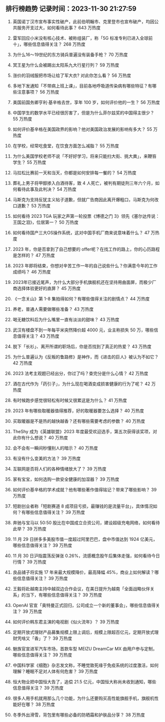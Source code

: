 
## 排行榜趋势 记录时间：2023-11-30 21:27:59
  
  1. 英国诺丁汉市宣布事实性破产，此前伯明翰市、克里登市也宣布破产，均因公共服务开支过大，如何看待此事？ 643 万热度
    
  2. 雷军回应小米没有核心技术、被称组装厂，称「5G 标准专利已进入全球前十」，哪些信息值得关注？ 268 万热度
    
  3. 为什么16～19世纪的东方骑兵普遍没有装备手枪？ 70 万热度
    
  4. 冥王星为什么会被踢出太阳系九大行星行列？ 59 万热度
    
  5. 涨价的羽绒服把市场让给了军大衣? 对此你怎么看？ 56 万热度
    
  6. 多地下发通知「不带病上班上课」，目前各地呼吸道传染病有哪些特征？有哪些注意事项？ 56 万热度
    
  7. 美国前国务卿亨利·基辛格去世，享年 100 岁，如何评价他的一生？ 56 万热度
    
  8. 中国学生的数学水平已经很厉害了，但是为什么菲尔兹奖的中国得主很少？ 55 万热度
    
  9. 如何评价基辛格在美国政界的影响？他对美国政治发展的影响有多大？ 55 万热度
    
  10. 在学校，经常吃食堂，在饮食方面怎么减脂？ 55 万热度
    
  11. 为什么美国学校老师不说「不好好学习，将来只能扫大街、挑大粪」，来鞭笞学生？ 55 万热度
    
  12. 马拉松比赛前一天和当天，你都是如何安排每一餐的？ 54 万热度
    
  13. 葬礼上男子将甲醇掺入白酒待客，致 4 人死亡，被判有期徒刑三年六个月，如何看待此事及此判决？ 54 万热度
    
  14. 马斯克为支持反犹主义帖子道歉，但就广告商因此离开爆粗口，马斯克为何改口道歉？ 53 万热度
    
  15. 如何看待 2023 TGA 玩家之声第一轮投票《博德之门 3》领先《塞尔达传说：王国之泪》，位居第一？ 50 万热度
    
  16. 如何看待国产三大OS操作系统，这对中国手机厂商来说意味着什么？ 47 万热度
    
  17. 2023 年，你是否拿到了自己想要的 offer呢？在找工作的路上，你的心历路程是怎样的？ 47 万热度
    
  18. 2023 年即将结束，你想对辛苦工作一年的自己说些什么？你满意今年的工作成绩吗？ 46 万热度
    
  19. 2023年已接近尾声，为什么大部分手机旗舰机还在坚持用曲面屏，而极少厂商选择体验更好的直屏？ 45 万热度
    
  20. 《一念关山》第 1-8 集拍得如何？有哪些值得关注的剧情点？ 44 万热度
    
  21. 养老，普通人需要做哪些准备？ 43 万热度
    
  22. 喝无糖饮料后为什么嘴里一直有淡淡的甜味？ 43 万热度
    
  23. 武汉有楼盘不到一年每平米突然降价超 4000 元，业主称损失 50 万，哪些信息值得关注？ 43 万热度
    
  24. 脱下「长衫」、离开所谓的职场后，你是否找到了真正的热爱？ 43 万热度
    
  25. 为什么普遍认为《反叛的鲁路修》是神作，而《进击的巨人》被认为不如它？ 42 万热度
    
  26. 2023 法考主观题已经出分，你过了吗？查完分是什么心情？ 42 万热度
    
  27. 酒在古代作为「药引子」，为什么现在喝酒变成损害健康的行为了呢？ 42 万热度
    
  28. 有时候跑步感觉很轻松有时候又很累这是为什么？ 41 万热度
    
  29. 2023 年有哪些取暖器值得推荐，好的取暖器要怎么选择？ 40 万热度
    
  30. 买取暖器是不是热的越快越香？还有哪些需要考虑的参数？ 40 万热度
    
  31. TheShy 成为《英雄联盟》2023 年度最受欢迎选手，第五次获得该奖项，对此你有什么想说？ 40 万热度
    
  32. 会不会有一瞬间秒懂别人的暗示？ 40 万热度
    
  33. 有没有什么变美的方法？ 39 万热度
    
  34. 互联网是否将人们的各种情绪放大了？ 39 万热度
    
  35. 家有宝宝，如何选购一款安全健康的加湿器？ 39 万热度
    
  36. 如何评价基辛格的学术成就？他有哪些著作值得铭记？带来了哪些影响？ 39 万热度
    
  37. 短剧创业者称「短剧赛道 8 成项目亏损，最赚钱的是流量平台」，具体情况如何？有哪些信息值得关注？ 39 万热度
    
  38. 奔驰与宝马以 50:50 股比在中国成立合资公司，建设超级充电网络，如何看待此举？ 39 万热度
    
  39. 11 月 29 日拼多多美股市值一度超过阿里巴巴，盘中市值达到 1924 亿美元，哪些信息值得关注？ 39 万热度
    
  40. 11 月 30 日沪指震荡反弹涨 0.26%，流感概念股午后集体走强，如何看待今日行情？ 39 万热度
    
  41. 良品铺子将实施 17 年来最大规模降价，最高降幅 45%，商业上如何解读？哪些信息值得关注？ 39 万热度
    
  42. 王毅将赴越南主持中越双边合作会议，在美日提升为越南「全面战略伙伴关系」的当下，有哪些信息值得关注？ 39 万热度
    
  43. OpenAI 官宣「奥特曼正式回归，公司成立一个新的董事会」，哪些信息值得关注？ 39 万热度
    
  44. 如何评价韩东君主演的电视剧《似火流年》？ 39 万热度
    
  45. 定期开放式理财产品募集规模上限上调后，规模上限超百亿元，定期开放式理财凭啥又「香」了？ 39 万热度
    
  46. 魅族官宣进军汽车市场，首款车型 MEIZU DreamCar MX 由用户参与定制，哪些信息值得关注？ 39 万热度
    
  47. 中国科学家《细胞》杂志发文称，不睡觉致死缘于免疫系统的过度激活，如何理解？睡眠不足对人体有何危害？ 39 万热度
    
  48. 恒大物业把中国恒大告了，追偿 21.5 亿元，中国恒大称尚未收到通知，哪些信息值得关注？ 39 万热度
    
  49. 很多人用手机就用那么几个功能，为什么还要购买高性能旗舰手机，旗舰机性能好在哪？ 38 万热度
    
  50. 冬季外出滑雪，背包里有哪些必备的防晒霜和护肤品分享？ 38 万热度
    